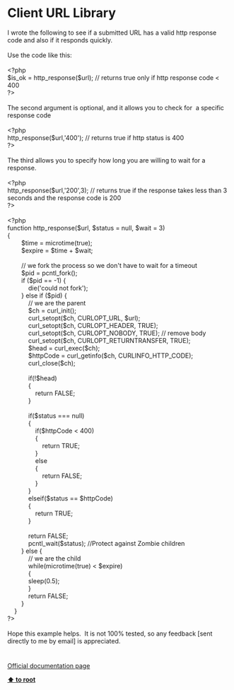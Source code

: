 # Client URL Library




<div class="phpcode"><span class="html">
I wrote the following to see if a submitted URL has a valid http response code and also if it responds quickly. 
<br>
<br>Use the code like this:
<br>
<br><span class="default">&lt;?php
<br>$is_ok </span><span class="keyword">= </span><span class="default">http_response</span><span class="keyword">(</span><span class="default">$url</span><span class="keyword">); </span><span class="comment">// returns true only if http response code &lt; 400
<br></span><span class="default">?&gt;
<br></span>
<br>The second argument is optional, and it allows you to check for&#xA0; a specific response code
<br>
<br><span class="default">&lt;?php
<br>http_response</span><span class="keyword">(</span><span class="default">$url</span><span class="keyword">,</span><span class="string">&apos;400&apos;</span><span class="keyword">); </span><span class="comment">// returns true if http status is 400
<br></span><span class="default">?&gt;
<br></span>
<br>The third allows you to specify how long you are willing to wait for a response.
<br>
<br><span class="default">&lt;?php
<br>http_response</span><span class="keyword">(</span><span class="default">$url</span><span class="keyword">,</span><span class="string">&apos;200&apos;</span><span class="keyword">,</span><span class="default">3</span><span class="keyword">); </span><span class="comment">// returns true if the response takes less than 3 seconds and the response code is 200
<br></span><span class="default">?&gt;
<br></span>
<br><span class="default">&lt;?php
<br></span><span class="keyword">function </span><span class="default">http_response</span><span class="keyword">(</span><span class="default">$url</span><span class="keyword">, </span><span class="default">$status </span><span class="keyword">= </span><span class="default">null</span><span class="keyword">, </span><span class="default">$wait </span><span class="keyword">= </span><span class="default">3</span><span class="keyword">)
<br>{
<br>&#xA0; &#xA0; &#xA0; &#xA0; </span><span class="default">$time </span><span class="keyword">= </span><span class="default">microtime</span><span class="keyword">(</span><span class="default">true</span><span class="keyword">);
<br>&#xA0; &#xA0; &#xA0; &#xA0; </span><span class="default">$expire </span><span class="keyword">= </span><span class="default">$time </span><span class="keyword">+ </span><span class="default">$wait</span><span class="keyword">;
<br>
<br>&#xA0; &#xA0; &#xA0; &#xA0; </span><span class="comment">// we fork the process so we don&apos;t have to wait for a timeout
<br>&#xA0; &#xA0; &#xA0; &#xA0; </span><span class="default">$pid </span><span class="keyword">= </span><span class="default">pcntl_fork</span><span class="keyword">();
<br>&#xA0; &#xA0; &#xA0; &#xA0; if (</span><span class="default">$pid </span><span class="keyword">== -</span><span class="default">1</span><span class="keyword">) {
<br>&#xA0; &#xA0; &#xA0; &#xA0; &#xA0; &#xA0; die(</span><span class="string">&apos;could not fork&apos;</span><span class="keyword">);
<br>&#xA0; &#xA0; &#xA0; &#xA0; } else if (</span><span class="default">$pid</span><span class="keyword">) {
<br>&#xA0; &#xA0; &#xA0; &#xA0; &#xA0; &#xA0; </span><span class="comment">// we are the parent
<br>&#xA0; &#xA0; &#xA0; &#xA0; &#xA0; &#xA0; </span><span class="default">$ch </span><span class="keyword">= </span><span class="default">curl_init</span><span class="keyword">();
<br>&#xA0; &#xA0; &#xA0; &#xA0; &#xA0; &#xA0; </span><span class="default">curl_setopt</span><span class="keyword">(</span><span class="default">$ch</span><span class="keyword">, </span><span class="default">CURLOPT_URL</span><span class="keyword">, </span><span class="default">$url</span><span class="keyword">);
<br>&#xA0; &#xA0; &#xA0; &#xA0; &#xA0; &#xA0; </span><span class="default">curl_setopt</span><span class="keyword">(</span><span class="default">$ch</span><span class="keyword">, </span><span class="default">CURLOPT_HEADER</span><span class="keyword">, </span><span class="default">TRUE</span><span class="keyword">);
<br>&#xA0; &#xA0; &#xA0; &#xA0; &#xA0; &#xA0; </span><span class="default">curl_setopt</span><span class="keyword">(</span><span class="default">$ch</span><span class="keyword">, </span><span class="default">CURLOPT_NOBODY</span><span class="keyword">, </span><span class="default">TRUE</span><span class="keyword">); </span><span class="comment">// remove body
<br>&#xA0; &#xA0; &#xA0; &#xA0; &#xA0; &#xA0; </span><span class="default">curl_setopt</span><span class="keyword">(</span><span class="default">$ch</span><span class="keyword">, </span><span class="default">CURLOPT_RETURNTRANSFER</span><span class="keyword">, </span><span class="default">TRUE</span><span class="keyword">);
<br>&#xA0; &#xA0; &#xA0; &#xA0; &#xA0; &#xA0; </span><span class="default">$head </span><span class="keyword">= </span><span class="default">curl_exec</span><span class="keyword">(</span><span class="default">$ch</span><span class="keyword">);
<br>&#xA0; &#xA0; &#xA0; &#xA0; &#xA0; &#xA0; </span><span class="default">$httpCode </span><span class="keyword">= </span><span class="default">curl_getinfo</span><span class="keyword">(</span><span class="default">$ch</span><span class="keyword">, </span><span class="default">CURLINFO_HTTP_CODE</span><span class="keyword">);
<br>&#xA0; &#xA0; &#xA0; &#xA0; &#xA0; &#xA0; </span><span class="default">curl_close</span><span class="keyword">(</span><span class="default">$ch</span><span class="keyword">);
<br>&#xA0; &#xA0; &#xA0; &#xA0; &#xA0; &#xA0; 
<br>&#xA0; &#xA0; &#xA0; &#xA0; &#xA0; &#xA0; if(!</span><span class="default">$head</span><span class="keyword">)
<br>&#xA0; &#xA0; &#xA0; &#xA0; &#xA0; &#xA0; {
<br>&#xA0; &#xA0; &#xA0; &#xA0; &#xA0; &#xA0; &#xA0; &#xA0; return </span><span class="default">FALSE</span><span class="keyword">;
<br>&#xA0; &#xA0; &#xA0; &#xA0; &#xA0; &#xA0; }
<br>&#xA0; &#xA0; &#xA0; &#xA0; &#xA0; &#xA0; 
<br>&#xA0; &#xA0; &#xA0; &#xA0; &#xA0; &#xA0; if(</span><span class="default">$status </span><span class="keyword">=== </span><span class="default">null</span><span class="keyword">)
<br>&#xA0; &#xA0; &#xA0; &#xA0; &#xA0; &#xA0; {
<br>&#xA0; &#xA0; &#xA0; &#xA0; &#xA0; &#xA0; &#xA0; &#xA0; if(</span><span class="default">$httpCode </span><span class="keyword">&lt; </span><span class="default">400</span><span class="keyword">)
<br>&#xA0; &#xA0; &#xA0; &#xA0; &#xA0; &#xA0; &#xA0; &#xA0; {
<br>&#xA0; &#xA0; &#xA0; &#xA0; &#xA0; &#xA0; &#xA0; &#xA0; &#xA0; &#xA0; return </span><span class="default">TRUE</span><span class="keyword">;
<br>&#xA0; &#xA0; &#xA0; &#xA0; &#xA0; &#xA0; &#xA0; &#xA0; }
<br>&#xA0; &#xA0; &#xA0; &#xA0; &#xA0; &#xA0; &#xA0; &#xA0; else
<br>&#xA0; &#xA0; &#xA0; &#xA0; &#xA0; &#xA0; &#xA0; &#xA0; {
<br>&#xA0; &#xA0; &#xA0; &#xA0; &#xA0; &#xA0; &#xA0; &#xA0; &#xA0; &#xA0; return </span><span class="default">FALSE</span><span class="keyword">;
<br>&#xA0; &#xA0; &#xA0; &#xA0; &#xA0; &#xA0; &#xA0; &#xA0; }
<br>&#xA0; &#xA0; &#xA0; &#xA0; &#xA0; &#xA0; }
<br>&#xA0; &#xA0; &#xA0; &#xA0; &#xA0; &#xA0; elseif(</span><span class="default">$status </span><span class="keyword">== </span><span class="default">$httpCode</span><span class="keyword">)
<br>&#xA0; &#xA0; &#xA0; &#xA0; &#xA0; &#xA0; {
<br>&#xA0; &#xA0; &#xA0; &#xA0; &#xA0; &#xA0; &#xA0; &#xA0; return </span><span class="default">TRUE</span><span class="keyword">;
<br>&#xA0; &#xA0; &#xA0; &#xA0; &#xA0; &#xA0; }
<br>&#xA0; &#xA0; &#xA0; &#xA0; &#xA0; &#xA0; 
<br>&#xA0; &#xA0; &#xA0; &#xA0; &#xA0; &#xA0; return </span><span class="default">FALSE</span><span class="keyword">;
<br>&#xA0; &#xA0; &#xA0; &#xA0; &#xA0; &#xA0; </span><span class="default">pcntl_wait</span><span class="keyword">(</span><span class="default">$status</span><span class="keyword">); </span><span class="comment">//Protect against Zombie children
<br>&#xA0; &#xA0; &#xA0; &#xA0; </span><span class="keyword">} else {
<br>&#xA0; &#xA0; &#xA0; &#xA0; &#xA0; &#xA0; </span><span class="comment">// we are the child
<br>&#xA0; &#xA0; &#xA0; &#xA0; &#xA0; &#xA0; </span><span class="keyword">while(</span><span class="default">microtime</span><span class="keyword">(</span><span class="default">true</span><span class="keyword">) &lt; </span><span class="default">$expire</span><span class="keyword">)
<br>&#xA0; &#xA0; &#xA0; &#xA0; &#xA0; &#xA0; {
<br>&#xA0; &#xA0; &#xA0; &#xA0; &#xA0; &#xA0; </span><span class="default">sleep</span><span class="keyword">(</span><span class="default">0.5</span><span class="keyword">);
<br>&#xA0; &#xA0; &#xA0; &#xA0; &#xA0; &#xA0; }
<br>&#xA0; &#xA0; &#xA0; &#xA0; &#xA0; &#xA0; return </span><span class="default">FALSE</span><span class="keyword">;
<br>&#xA0; &#xA0; &#xA0; &#xA0; }
<br>&#xA0; &#xA0; }
<br></span><span class="default">?&gt;
<br></span>
<br>Hope this example helps.&#xA0; It is not 100% tested, so any feedback [sent directly to me by email] is appreciated.</span>
</div>
  

#

[Official documentation page](https://www.php.net/manual/en/book.curl.php)

**[⬆ to root](/)**